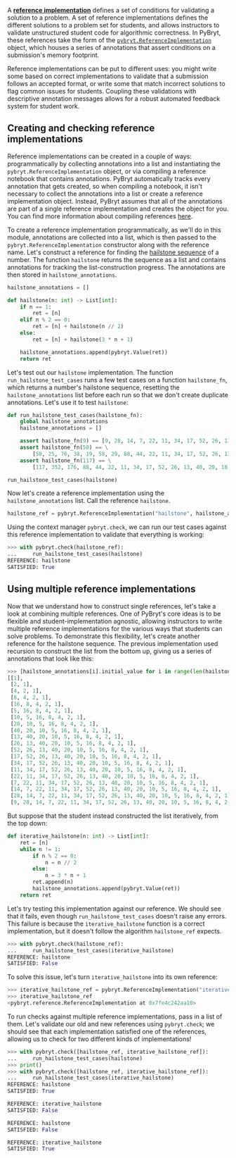 A [**reference implementation**](https://microsoft.github.io/pybryt/html/reference_implementations.html) defines a set of conditions for validating a solution to a problem. A set of reference implementations defines the different solutions to a problem set for students, and allows instructors to validate unstructured student code for algorithmic correctness. In PyBryt, these references take the form of the [`pybryt.ReferenceImplementation`](https://microsoft.github.io/pybryt/html/api_reference.html#pybryt.reference.ReferenceImplementation) object, which houses a series of annotations that assert conditions on a submission's memory footprint.

Reference implementations can be put to different uses: you might write some based on correct implementations to validate that a submission follows an accepted format, or write some that match incorrect solutions to flag common issues for students. Coupling these validations with descriptive annotation messages allows for a robust automated feedback system for student work.

## Creating and checking reference implementations

Reference implementations can be created in a couple of ways: programmatically by collecting annotations into a list and instantiating the `pybryt.ReferenceImplementation` object, or via compiling a reference notebook that contains annotations. PyBryt automatically tracks every annotation that gets created, so when compiling a notebook, it isn't necessary to collect the annotations into a list or create a reference implementation object. Instead, PyBryt assumes that all of the annotations are part of a single reference implementation and creates the object for you. You can find more information about compiling references [here](https://microsoft.github.io/pybryt/html/reference_implementations.html#automatic-reference-creation).

To create a reference implementation programmatically, as we'll do in this module, annotations are collected into a list, which is then passed to the `pybryt.ReferenceImplementation` constructor along with the reference name. Let's construct a reference for finding the [hailstone sequence](https://en.wikipedia.org/wiki/Collatz_conjecture) of a number. The function `hailstone` returns the sequence as a list and contains annotations for tracking the list-construction progress. The annotations are then stored in `hailstone_annotations`.

```python
hailstone_annotations = []

def hailstone(n: int) -> List[int]:
    if n == 1:
        ret = [n]
    elif n % 2 == 0:
        ret = [n] + hailstone(n // 2)
    else:
        ret = [n] + hailstone(3 * n + 1)

    hailstone_annotations.append(pybryt.Value(ret))
    return ret
```

Let's test out our `hailstone` implementation. The function `run_hailstone_test_cases` runs a few test cases on a function `hailstone_fn`, which returns a number's hailstone sequence, resetting the `hailstone_annotations` list before each run so that we don't create duplicate annotations. Let's use it to test `hailstone`:

```python
def run_hailstone_test_cases(hailstone_fn):
    global hailstone_annotations
    hailstone_annotations = []

    assert hailstone_fn(9) == [9, 28, 14, 7, 22, 11, 34, 17, 52, 26, 13, 40, 20, 10, 5, 16, 8, 4, 2, 1]
    assert hailstone_fn(50) == \
        [50, 25, 76, 38, 19, 58, 29, 88, 44, 22, 11, 34, 17, 52, 26, 13, 40, 20, 10, 5, 16, 8, 4, 2, 1]
    assert hailstone_fn(117) == \
        [117, 352, 176, 88, 44, 22, 11, 34, 17, 52, 26, 13, 40, 20, 10, 5, 16, 8, 4, 2, 1]

run_hailstone_test_cases(hailstone)
```

Now let's create a reference implementation using the `hailstone_annotations` list. Call the reference `hailstone`.

```python
hailstone_ref = pybryt.ReferenceImplementation("hailstone", hailstone_annotations)
```

Using the context manager `pybryt.check`, we can run our test cases against this reference implementation to validate that everything is working:

```python
>>> with pybryt.check(hailstone_ref):
...     run_hailstone_test_cases(hailstone)
REFERENCE: hailstone
SATISFIED: True
```

## Using multiple reference implementations

Now that we understand how to construct single references, let's take a look at combining multiple references. One of PyBryt's core ideas is to be flexible and student-implementation agnostic, allowing instructors to write multiple reference implementations for the various ways that students can solve problems. To demonstrate this flexibility, let's create another reference for the hailstone sequence. The previous implementation used recursion to construct the list from the bottom up, giving us a series of annotations that look like this:

```python
>>> [hailstone_annotations[i].initial_value for i in range(len(hailstone_annotations)) if i < 20]
[[1],
 [2, 1],
 [4, 2, 1],
 [8, 4, 2, 1],
 [16, 8, 4, 2, 1],
 [5, 16, 8, 4, 2, 1],
 [10, 5, 16, 8, 4, 2, 1],
 [20, 10, 5, 16, 8, 4, 2, 1],
 [40, 20, 10, 5, 16, 8, 4, 2, 1],
 [13, 40, 20, 10, 5, 16, 8, 4, 2, 1],
 [26, 13, 40, 20, 10, 5, 16, 8, 4, 2, 1],
 [52, 26, 13, 40, 20, 10, 5, 16, 8, 4, 2, 1],
 [17, 52, 26, 13, 40, 20, 10, 5, 16, 8, 4, 2, 1],
 [34, 17, 52, 26, 13, 40, 20, 10, 5, 16, 8, 4, 2, 1],
 [11, 34, 17, 52, 26, 13, 40, 20, 10, 5, 16, 8, 4, 2, 1],
 [22, 11, 34, 17, 52, 26, 13, 40, 20, 10, 5, 16, 8, 4, 2, 1],
 [7, 22, 11, 34, 17, 52, 26, 13, 40, 20, 10, 5, 16, 8, 4, 2, 1],
 [14, 7, 22, 11, 34, 17, 52, 26, 13, 40, 20, 10, 5, 16, 8, 4, 2, 1],
 [28, 14, 7, 22, 11, 34, 17, 52, 26, 13, 40, 20, 10, 5, 16, 8, 4, 2, 1],
 [9, 28, 14, 7, 22, 11, 34, 17, 52, 26, 13, 40, 20, 10, 5, 16, 8, 4, 2, 1]]
```

But suppose that the student instead constructed the list iteratively, from the top down:

```python
def iterative_hailstone(n: int) -> List[int]:
    ret = [n]
    while n != 1:
        if n % 2 == 0:
            n = n // 2
        else:
            n = 3 * n + 1
        ret.append(n)
        hailstone_annotations.append(pybryt.Value(ret))
    return ret
```

Let's try testing this implementation against our reference. We should see that it fails, even though `run_hailstone_test_cases` doesn't raise any errors. This failure is because the `iterative_hailstone` function is a correct implementation, but it doesn't follow the algorithm `hailstone_ref` expects.

```python
>>> with pybryt.check(hailstone_ref):
...     run_hailstone_test_cases(iterative_hailstone)
REFERENCE: hailstone
SATISFIED: False
```

To solve this issue, let's turn `iterative_hailstone` into its own reference:

```python
>>> iterative_hailstone_ref = pybryt.ReferenceImplementation("iterative_hailstone", hailstone_annotations)
>>> iterative_hailstone_ref
<pybryt.reference.ReferenceImplementation at 0x7fe4c242aa10>
```

To run checks against multiple reference implementations, pass in a list of them. Let's validate our old and new references using `pybryt.check`; we should see that each implementation satisfied one of the references, allowing us to check for two different kinds of implementations!

```python
>>> with pybryt.check([hailstone_ref, iterative_hailstone_ref]):
...     run_hailstone_test_cases(hailstone)
>>> print()
>>> with pybryt.check([hailstone_ref, iterative_hailstone_ref]):
...     run_hailstone_test_cases(iterative_hailstone)
REFERENCE: hailstone
SATISFIED: True

REFERENCE: iterative_hailstone
SATISFIED: False

REFERENCE: hailstone
SATISFIED: False

REFERENCE: iterative_hailstone
SATISFIED: True
```
